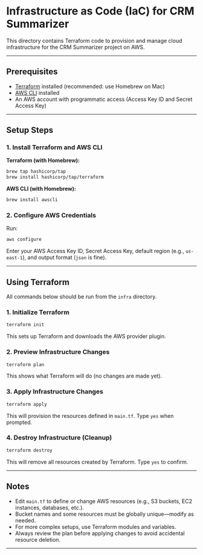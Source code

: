 # Infrastructure as Code (IaC) for CRM Summarizer

This directory contains Terraform code to provision and manage cloud infrastructure for the CRM Summarizer project on AWS.

---

## Prerequisites

- [Terraform](https://www.terraform.io/downloads) installed (recommended: use Homebrew on Mac)
- [AWS CLI](https://docs.aws.amazon.com/cli/latest/userguide/getting-started-install.html) installed
- An AWS account with programmatic access (Access Key ID and Secret Access Key)

---

## Setup Steps

### 1. Install Terraform and AWS CLI

**Terraform (with Homebrew):**
```sh
brew tap hashicorp/tap
brew install hashicorp/tap/terraform
```

**AWS CLI (with Homebrew):**
```sh
brew install awscli
```

### 2. Configure AWS Credentials

Run:
```sh
aws configure
```
Enter your AWS Access Key ID, Secret Access Key, default region (e.g., `us-east-1`), and output format (`json` is fine).

---

## Using Terraform

All commands below should be run from the `infra` directory.

### 1. Initialize Terraform
```sh
terraform init
```
This sets up Terraform and downloads the AWS provider plugin.

### 2. Preview Infrastructure Changes
```sh
terraform plan
```
This shows what Terraform will do (no changes are made yet).

### 3. Apply Infrastructure Changes
```sh
terraform apply
```
This will provision the resources defined in `main.tf`. Type `yes` when prompted.

### 4. Destroy Infrastructure (Cleanup)
```sh
terraform destroy
```
This will remove all resources created by Terraform. Type `yes` to confirm.

---

## Notes
- Edit `main.tf` to define or change AWS resources (e.g., S3 buckets, EC2 instances, databases, etc.).
- Bucket names and some resources must be globally unique—modify as needed.
- For more complex setups, use Terraform modules and variables.
- Always review the plan before applying changes to avoid accidental resource deletion.

--- 